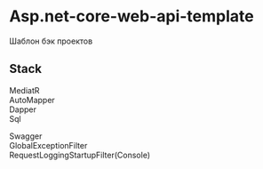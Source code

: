 # Asp.net-core-web-api-template
Шаблон бэк проектов

## Stack
MediatR  
AutoMapper   
Dapper   
Sql  

Swagger  
GlobalExceptionFilter  
RequestLoggingStartupFilter(Console)   
